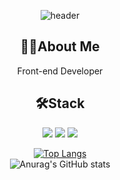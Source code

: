 <div align=center>
  
![header](https://capsule-render.vercel.app/api?type=wave&color=auto&height=300&section=header&text=Juuny1995&fontSize=90)

## 💁🏻About Me <br/>
Front-end Developer 

## 🛠️Stack <br />
<img src="https://img.shields.io/badge/HTML-E34F26?style=flat&logo=HTML&logoColor=white"/>
<img src="https://img.shields.io/badge/React-61DAFB?style=flat&logo=React&logoColor=white"/>
<img src="https://img.shields.io/badge/ReduxToolkit-764ABC?style=flat&logo=Redux&logoColor=white"/>

  
[![Top Langs](https://github-readme-stats.vercel.app/api/top-langs/?username=junny1995&layout=compact)](https://github.com/junny1995/github-readme-stats)
<br />
![Anurag's GitHub stats](https://github-readme-stats.vercel.app/api?username=junny1995&show_icons=true&theme=radical)

</div>
